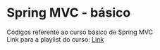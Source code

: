 # Spring MVC - básico
Códigos referente ao curso básico de Spring MVC
<br />Link para a playlist do curso: [Link](https://www.youtube.com/playlist?list=PL3ZslI15yo2ppY0GsRFDjRdHZAUuPnQ6M)
